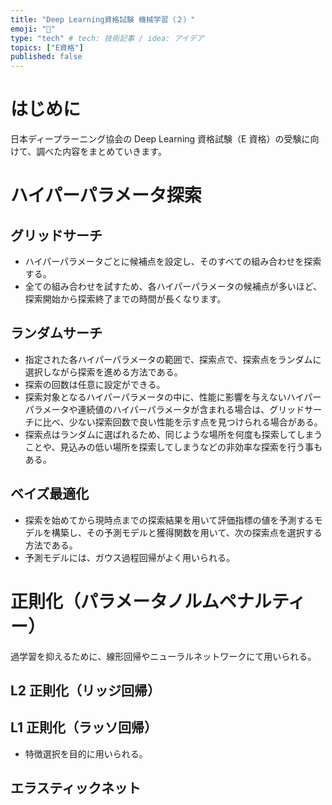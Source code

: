 ```yaml
---
title: "Deep Learning資格試験 機械学習（２）"
emoji: "💭"
type: "tech" # tech: 技術記事 / idea: アイデア
topics: ["E資格"]
published: false
---
```


# はじめに

日本ディープラーニング協会の Deep Learning 資格試験（E 資格）の受験に向けて、調べた内容をまとめていきます。

# ハイパーパラメータ探索

## グリッドサーチ

- ハイパーパラメータごとに候補点を設定し、そのすべての組み合わせを探索する。
- 全ての組み合わせを試すため、各ハイパーパラメータの候補点が多いほど、探索開始から探索終了までの時間が長くなります。

## ランダムサーチ

- 指定された各ハイパーパラメータの範囲で、探索点で、探索点をランダムに選択しながら探索を進める方法である。
- 探索の回数は任意に設定ができる。
- 探索対象となるハイパーパラメータの中に、性能に影響を与えないハイパーパラメータや連続値のハイパーパラメータが含まれる場合は、グリッドサーチに比べ、少ない探索回数で良い性能を示す点を見つけられる場合がある。
- 探索点はランダムに選ばれるため、同じような場所を何度も探索してしまうことや、見込みの低い場所を探索してしまうなどの非効率な探索を行う事もある。

## ベイズ最適化

- 探索を始めてから現時点までの探索結果を用いて評価指標の値を予測するモデルを構築し、その予測モデルと獲得関数を用いて、次の探索点を選択する方法である。
- 予測モデルには、ガウス過程回帰がよく用いられる。

# 正則化（パラメータノルムペナルティー）

過学習を抑えるために、線形回帰やニューラルネットワークにて用いられる。

## L2 正則化（リッジ回帰）

## L1 正則化（ラッソ回帰）

- 特徴選択を目的に用いられる。

## エラスティックネット
